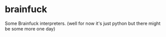 # brainfuck
Some Brainfuck interpreters. (well for now it's just python but there might be some more one day)

